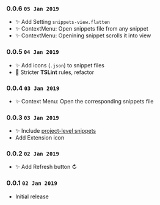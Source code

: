 ### 0.0.6 `05 Jan 2019`

- ✨ Add Setting `snippets-view.flatten`
- ✨ ContextMenu: Open snippets file from any snippet
- ✨ ContextMenu: Openining snippet scrolls it into view

### 0.0.5 `04 Jan 2019`

- ✨ Add icons (`.json`) to snippet files
- 🔨 Stricter **TSLint** rules, refactor

### 0.0.4 `03 Jan 2019`

- ✨ Context Menu: Open the corresponding snippets file

### 0.0.3 `03 Jan 2019`

- ✨ Include [project-level snippets](https://github.com/Microsoft/vscode/issues/8102#issuecomment-423476360)
-  Add Extension icon

### 0.0.2 `02 Jan 2019`

- ✨ Add Refresh button **↻**

### 0.0.1 `02 Jan 2019`

- Initial release


